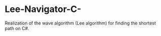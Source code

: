 # Lee-Navigator-C-
Realization of the wave algorithm (Lee algorithm) for finding the shortest path on C#.
